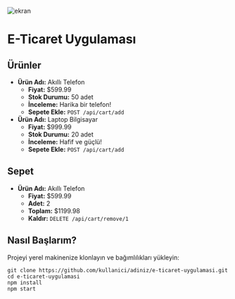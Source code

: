 ![ekran](https://github.com/volkanbasaran1/etrade_react/assets/76842256/42040ed6-264a-48e0-9c43-15ea266bf8f7)
<!DOCTYPE html>
<html lang="en">
<head>
    <meta charset="UTF-8">
    <meta name="viewport" content="width=device-width, initial-scale=1.0">
</head>
<body>
    <h1>E-Ticaret Uygulaması</h1>
    <h2>Ürünler</h2>
    <ul>
        <li>
            <strong>Ürün Adı:</strong> Akıllı Telefon
            <ul>
                <li><strong>Fiyat:</strong> $599.99</li>
                <li><strong>Stok Durumu:</strong> 50 adet</li>
                <li><strong>İnceleme:</strong> Harika bir telefon!</li>
                <li><strong>Sepete Ekle:</strong> <code>POST /api/cart/add</code></li>
            </ul>
        </li>
        <li>
            <strong>Ürün Adı:</strong> Laptop Bilgisayar
            <ul>
                <li><strong>Fiyat:</strong> $999.99</li>
                <li><strong>Stok Durumu:</strong> 20 adet</li>
                <li><strong>İnceleme:</strong> Hafif ve güçlü!</li>
                <li><strong>Sepete Ekle:</strong> <code>POST /api/cart/add</code></li>
            </ul>
        </li>
        <!-- Diğer ürünler buraya eklenebilir -->
    </ul>
    <h2>Sepet</h2>
    <ul>
        <li>
            <strong>Ürün Adı:</strong> Akıllı Telefon
            <ul>
                <li><strong>Fiyat:</strong> $599.99</li>
                <li><strong>Adet:</strong> 2</li>
                <li><strong>Toplam:</strong> $1199.98</li>
                <li><strong>Kaldır:</strong> <code>DELETE /api/cart/remove/1</code></li>
            </ul>
        </li>
    </ul>
    <h2>Nasıl Başlarım?</h2>
    <p>Projeyi yerel makinenize klonlayın ve bağımlılıkları yükleyin:</p>
    <pre><code>git clone https://github.com/kullanici/adiniz/e-ticaret-uygulamasi.git
cd e-ticaret-uygulamasi
npm install
npm start
    </code></pre>
</body>
</html>


